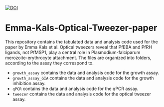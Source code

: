[![DOI](https://zenodo.org/badge/755591921.svg)](https://zenodo.org/doi/10.5281/zenodo.10645167)

# Emma-Kals-Optical-Tweezer-paper

This repository contains the tabulated data and analysis code used for the paper by Emma Kals et al. Optical tweezers reveal that PfEBA and PfRH ligands, not PfMSP1, play a central role in Plasmodium-falciparum merozoite-erythrocyte attachment. The files are organized into folders, according to the assay they correspond to. 

- `growth_assay` contains the data and analysis code for the growth assay.
- `growth_assay_GIA` contains the data and analysis code for the growth inhibition assay.
- `qPCR` contains the data and analysis code for the qPCR assay.
- `tweezer` contains the data and analysis code for the optical tweezer assay.

